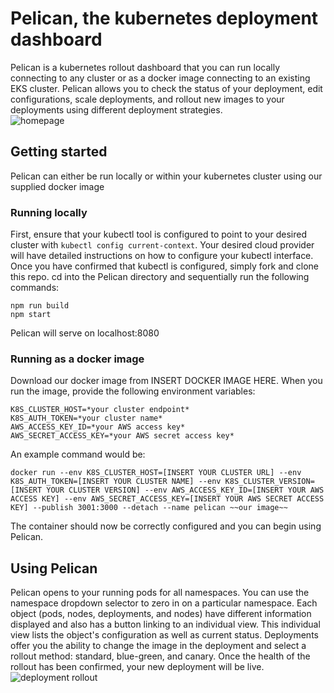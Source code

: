 # Pelican, the kubernetes deployment dashboard
Pelican is a kubernetes rollout dashboard that you can run locally connecting to any cluster or as a docker image connecting to an existing EKS cluster.  Pelican allows you to check the status of your deployment, edit configurations, scale deployments, and rollout new images to your deployments using different deployment strategies.  
![homepage](https://i.imgur.com/9gYeh4T.png)
## Getting started
Pelican can either be run locally or within your kubernetes cluster using our supplied docker image
### Running locally
First, ensure that your kubectl tool is configured to point to your desired cluster with `kubectl config current-context`.  Your desired cloud provider will have detailed instructions on how to configure your kubectl interface.  Once you have confirmed that kubectl is configured, simply fork and clone this repo.  cd into the Pelican directory and sequentially run the following commands:
```
npm run build
npm start
```
Pelican will serve on localhost:8080
### Running as a docker image
Download our docker image from INSERT DOCKER IMAGE HERE.  When you run the image, provide the following environment variables:
```
K8S_CLUSTER_HOST=*your cluster endpoint*
K8S_AUTH_TOKEN=*your cluster name*
AWS_ACCESS_KEY_ID=*your AWS access key*
AWS_SECRET_ACCESS_KEY=*your AWS secret access key*
```
An example command would be: 

`docker run --env K8S_CLUSTER_HOST=[INSERT YOUR CLUSTER URL] --env K8S_AUTH_TOKEN=[INSERT YOUR CLUSTER NAME] --env K8S_CLUSTER_VERSION=[INSERT YOUR CLUSTER VERSION] --env AWS_ACCESS_KEY_ID=[INSERT YOUR AWS ACCESS KEY] --env AWS_SECRET_ACCESS_KEY=[INSERT YOUR AWS SECRET ACCESS KEY] --publish 3001:3000 --detach --name pelican ~~our image~~`

The container should now be correctly configured and you can begin using Pelican.

## Using Pelican
Pelican opens to your running pods for all namespaces.  You can use the namespace dropdown selector to zero in on a particular namespace.
Each object (pods, nodes, deployments, and nodes) have different information displayed and also has a button linking to an individual view.  This individual view lists the object's configuration as well as current status.  Deployments offer you the ability to change the image in the deployment and select a rollout method: standard, blue-green, and canary.  Once the health of the rollout has been confirmed, your new deployment will be live.
![deployment rollout](https://i.imgur.com/yn8Sojn.png)
